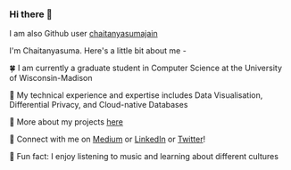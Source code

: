 ### Hi there 👋

I am also Github user [chaitanyasumajain](https://github.com/chaitanyasumajain)

<!--
**Chaitanyasuma/Chaitanyasuma** is a ✨ _special_ ✨ repository because its `README.md` (this file) appears on your GitHub profile.

Here are some ideas to get you started:

- 🔭 I’m currently working on ...
- 🌱 I’m currently learning ...
- 👯 I’m looking to collaborate on ...
- 🤔 I’m looking for help with ...
- 💬 Ask me about ...
- 📫 How to reach me: ...
- 😄 Pronouns: ...
- ⚡ Fun fact: ...
-->
I'm Chaitanyasuma. Here's a little bit about me -

:four_leaf_clover: I am currently a graduate student in Computer Science at the University of Wisconsin-Madison

:bamboo: My technical experience and expertise includes Data Visualisation, Differential Privacy, and Cloud-native Databases

:blossom: More about my projects [here](https://sites.google.com/view/chaitanyasumajain)

:herb: Connect with me on [Medium](https://chaitanyasuma.medium.com/) or [LinkedIn](https://www.linkedin.com/in/chaitanyasuma/) or [Twitter](https://twitter.com/chaitanyasumaa)!

:sunflower: Fun fact: I enjoy listening to music and learning about different cultures
